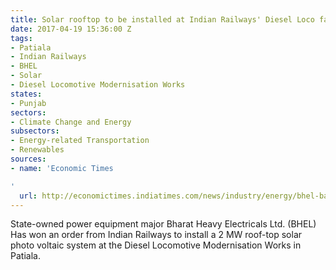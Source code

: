 ```yaml
---
title: Solar rooftop to be installed at Indian Railways' Diesel Loco facility in Patiala
date: 2017-04-19 15:36:00 Z
tags:
- Patiala
- Indian Railways
- BHEL
- Solar
- Diesel Locomotive Modernisation Works
states:
- Punjab
sectors:
- Climate Change and Energy
subsectors:
- Energy-related Transportation
- Renewables
sources:
- name: 'Economic Times

'
  url: http://economictimes.indiatimes.com/news/industry/energy/bhel-bags-order-from-railways-for-solar-power-plant/articleshow/58124987.cms
---
```


State-owned power equipment major Bharat Heavy Electricals Ltd. (BHEL) Has won an order from Indian Railways to install a 2 MW roof-top solar photo voltaic system at the Diesel Locomotive Modernisation Works in Patiala.

